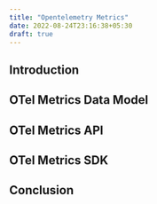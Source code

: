 ```yaml
---
title: "Opentelemetry Metrics"
date: 2022-08-24T23:16:38+05:30
draft: true
---
```


## Introduction

## OTel Metrics Data Model

## OTel Metrics API

## OTel Metrics SDK

## Conclusion
